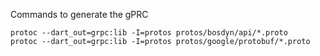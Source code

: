 Commands to generate the gPRC
```
protoc --dart_out=grpc:lib -I=protos protos/bosdyn/api/*.proto
protoc --dart_out=grpc:lib -I=protos protos/google/protobuf/*.proto
```